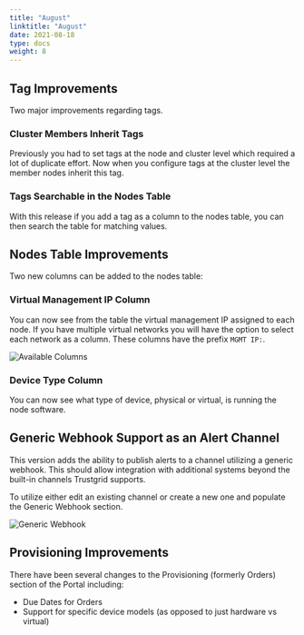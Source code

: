```yaml
---
title: "August"
linktitle: "August"
date: 2021-08-18
type: docs
weight: 8
---
```


## Tag Improvements
Two major improvements regarding tags.  

### Cluster Members Inherit Tags
Previously you had to set tags at the node and cluster level which required a lot of duplicate effort.  Now when you configure tags at the cluster level the member nodes inherit this tag.  

### Tags Searchable in the Nodes Table
With this release if you add a tag as a column to the nodes table, you can then search the table for matching values.

## Nodes Table Improvements
Two new columns can be added to the nodes table:

### Virtual Management IP Column
You can now see from the table the virtual management IP assigned to each node. If you have multiple virtual networks you will have the option to select each network as a column. These columns have the prefix `MGMT IP:`.

![Available Columns](available-columns.png)

### Device Type Column
You can now see what type of device, physical or virtual, is running the node software.  

## Generic Webhook Support as an Alert Channel
This version adds the ability to publish alerts to a channel utilizing a generic webhook. This should allow integration with additional systems beyond the built-in channels Trustgrid supports.

To utilize either edit an existing channel or create a new one and populate the Generic Webhook section. 

![Generic Webhook](generic-webhook.png)

## Provisioning Improvements
There have been several changes to the Provisioning (formerly Orders) section of the Portal including:

* Due Dates for Orders
* Support for specific device models (as opposed to just hardware vs virtual)

